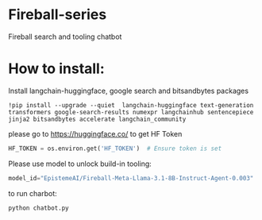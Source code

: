 # Fireball-series
Fireball search and tooling chatbot

# How to install: 

Install langchain-huggingface, google search and bitsandbytes packages
```shell
!pip install --upgrade --quiet  langchain-huggingface text-generation transformers google-search-results numexpr langchainhub sentencepiece jinja2 bitsandbytes accelerate langchain_community
```

please go to https://huggingface.co/ to get HF Token

```python
HF_TOKEN = os.environ.get('HF_TOKEN')  # Ensure token is set
```

Please use model to unlock build-in tooling: 

```python
model_id="EpistemeAI/Fireball-Meta-Llama-3.1-8B-Instruct-Agent-0.003"
```

to run charbot:
```python
python chatbot.py
```


